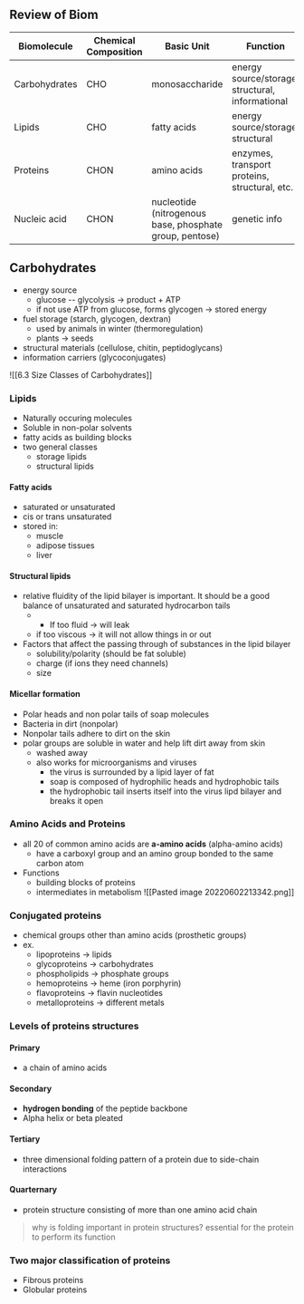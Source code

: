 ## Review of Biom
| Biomolecule   | Chemical Composition | Basic Unit                                              | Function                                         |
| ------------- | -------------------- | ------------------------------------------------------- | ------------------------------------------------ |
| Carbohydrates | CHO                  | monosaccharide                                          | energy source/storage, structural, informational |
| Lipids        | CHO                  | fatty acids                                             | energy source/storage, structural                |
| Proteins      | CHON                 | amino acids                                             | enzymes, transport proteins, structural, etc.                                                 |
| Nucleic acid  | CHON                 | nucleotide (nitrogenous base, phosphate group, pentose) | genetic info                                                 |

## Carbohydrates
- energy source
	- glucose -- glycolysis -> product + ATP
	- if not use ATP from glucose, forms glycogen -> stored energy
- fuel storage (starch, glycogen, dextran)
	- used by animals in winter (thermoregulation)
	- plants -> seeds
- structural materials (cellulose, chitin, peptidoglycans)
- information carriers (glycoconjugates)

![[6.3 Size Classes of Carbohydrates]]

### Lipids
- Naturally occuring molecules
- Soluble in non-polar solvents
- fatty acids as building blocks
- two general classes
	- storage lipids
	- structural lipids

#### Fatty acids
- saturated or unsaturated
- cis or trans unsaturated
- stored in:
	- muscle
	- adipose tissues
	- liver

#### Structural lipids
- relative fluidity of the lipid bilayer is important. It should be a good balance of unsaturated and saturated hydrocarbon tails
	- - If too fluid -> will leak
	- if too viscous -> it will not allow things in or out
- Factors that affect the passing through of substances in the lipid bilayer
	- solubility/polarity (should be fat soluble)
	- charge (if ions they need channels)
	- size 

#### Micellar formation
- Polar heads and non polar tails of soap molecules
- Bacteria in dirt (nonpolar)
- Nonpolar tails adhere to dirt on the skin
- polar groups are soluble in water and help lift dirt away from skin
	- washed away
	- also works for microorganisms and viruses
		- the virus is surrounded by a lipid layer of fat
		- soap is composed of hydrophilic heads and hydrophobic tails
		- the hydrophobic tail inserts itself into the virus lipd bilayer and breaks it open

### Amino Acids and Proteins
- all 20 of common amino acids are **a-amino acids** (alpha-amino acids)
	- have a carboxyl group and an amino group bonded to the same carbon atom
- Functions
	- building blocks of proteins
	- intermediates in metabolism
![[Pasted image 20220602213342.png]]

### Conjugated proteins
- chemical groups other than amino acids (prosthetic groups)
- ex.
	- lipoproteins -> lipids
	- glycoproteins -> carbohydrates
	- phospholipids -> phosphate groups
	- hemoproteins -> heme (iron porphyrin)
	- flavoproteins -> flavin nucleotides
	- metalloproteins -> different metals

### Levels of proteins structures
#### Primary
- a chain of amino acids
#### Secondary
- **hydrogen bonding** of the peptide backbone
- Alpha helix or beta pleated
#### Tertiary
- three dimensional folding pattern of a protein due to side-chain interactions
#### Quarternary
- protein structure consisting of more than one amino acid chain

> why is folding important in protein structures?
> essential for the protein to perform its function

### Two major classification of proteins
- Fibrous proteins
- Globular proteins

